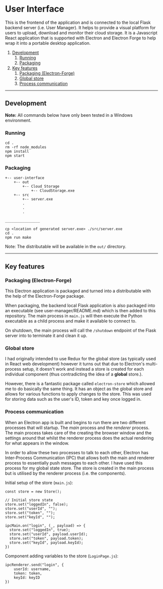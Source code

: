 # User Interface

This is the frontend of the application and is connected to the local Flask backend server (i.e. User Manager). It helps to provide a visual platform for users to upload, download and monitor their cloud storage. It is a Javascript React application that is supported with Electron and Electron Forge to help wrap it into a portable desktop application.

1. [Development](#development)
    1. [Running](#running)
    2. [Packaging](#packaging)
2. [Key features](#key-features)
    1. [Packaging (Electron-Forge)](#packaging-\(electron-forge\))
    2. [Global store](#global-store)
    3. [Process communication](#process-communication)

---

## Development
<b>Note:</b> All commands below have only been tested in a Windows environment.

### Running
```
cd .
rm -rf node_modules
npm install
npm start
```

### Packaging
```
+-- user-interface
    +-- out
        +-- Cloud Storage
            +-- CloudStorage.exe
    +-- src
        +-- server.exe
        .
        .
        .

________________

cp <location of generated server.exe> ./src/server.exe
cd .
npm run make
```
Note: The distributable will be available in the `out/` directory.

---

## Key features

### Packaging (Electron-Forge)
This Electron application is packaged and turned into a distributable with the help of the Electron-Forge package. 

When packaging, the backend local Flask application is also packaged into an executable (see user-manager/README.md) which is then added to this repository. The main process in `main.js` will then execute the Python executable as a child process and make it available to connect to.

On shutdown, the main process will call the `/shutdown` endpoint of the Flask server into to terminate it and clean it up.

### Global store
I had originally intended to use Redux for the global store (as typically used in React web development) however it turns out that due to Electron's multi-process setup, it doesn't work and instead a store is created for each individual component (thus contradicting the idea of a <b>global</b> store.).

However, there is a fantastic package called `electron-store` which allowed me to do basically the same thing. It has an object as the global store and allows for various functions to apply changes to the store. This was used for storing data such as the user's ID, token and key once logged in.

### Process communication
When an Electron app is built and begins to run there are two different processes that will startup. The <i>main</i> process and the <i>renderer</i> process. The main process takes care of the creating the browser window and the settings around that whilst the renderer process does the actual rendering for what appears in the window.

In order to allow these two processes to talk to each other, Electron has Inter-Process Communication (IPC) that allows both the main and renderer process to essentially push messages to each other. I have used this process for my global state store. The store is created in the main process but is utilised by the renderer process (i.e. the components).

Initial setup of the store (`main.js`):
```
const store = new Store();

// Initial store state
store.set("loggedIn", false);
store.set("userId", "");
store.set("token", "");
store.set("keyId", "");

ipcMain.on("login", (_, payload) => {
  store.set("loggedIn", true);
  store.set("userId", payload.userId);
  store.set("token", payload.token);
  store.set("keyId", payload.keyId);
})
```

Component adding variables to the store (`LoginPage.js`):
```
ipcRenderer.send("login", {
    userId: username,
    token: token,
    keyId: keyID
})
```
